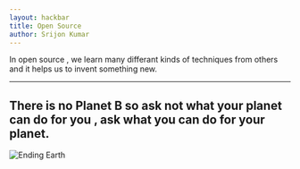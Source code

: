 ```yaml
---
layout: hackbar
title: Open Source
author: Srijon Kumar
---
```


In open source , we learn many differant kinds of techniques from others and it helps us to invent something new.

---

## There is no Planet B so ask not what your planet can do for you , ask what you can do for your planet.

![Ending Earth]({{site.baseurl}}/assets/images/srijon_kumar.jpg)